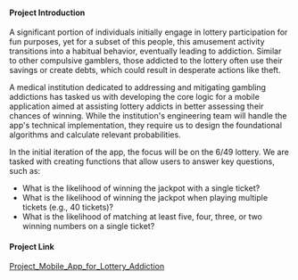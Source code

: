 #### Project Introduction
A significant portion of individuals initially engage in lottery participation for fun purposes, yet for a subset of this people, this amusement activity transitions into a habitual behavior, eventually leading to addiction. Similar to other compulsive gamblers, those addicted to the lottery often use their savings or create debts, which could result in desperate actions like theft.

A medical institution dedicated to addressing and mitigating gambling addictions has tasked us with developing the core logic for a mobile application aimed at assisting lottery addicts in better assessing their chances of winning. While the institution's engineering team will handle the app's technical implementation, they require us to design the foundational algorithms and calculate relevant probabilities.

In the initial iteration of the app, the focus will be on the 6/49 lottery. We are tasked with creating functions that allow users to answer key questions, such as:

- What is the likelihood of winning the jackpot with a single ticket?
- What is the likelihood of winning the jackpot when playing multiple tickets (e.g., 40 tickets)?
- What is the likelihood of matching at least five, four, three, or two winning numbers on a single ticket?

#### Project Link
[Project_Mobile_App_for_Lottery_Addiction](https://github.com/datalex42/Dataquest-A-Collection-of-Data-Science-Projects/blob/261c690fd0e9fe83ab4ab41d86b718f10ffd8939/Project_Mobile_App_for_Lottery_Addiction/2_STATISTICS_Project_Mobile_App_for_Lottery_Addiction.ipynb)
